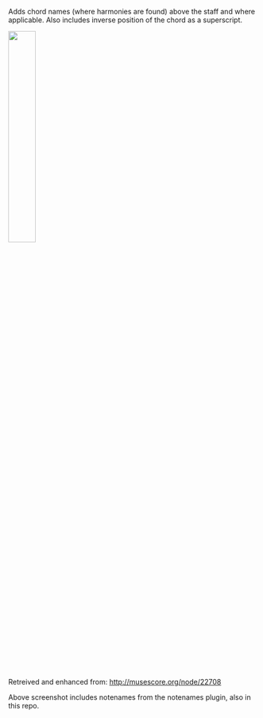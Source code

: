 Adds chord names (where harmonies are found) above the staff and where applicable. Also includes inverse position of the chord as a superscript.

<img width="33%" src="http://content.screencast.com/users/andresn/folders/Jing/media/d9386ccb-ab09-4460-9c70-9f3099e17ce5/00000138.png"/>

Retreived and enhanced from:
http://musescore.org/node/22708

Above screenshot includes notenames from the notenames plugin, also in this repo.

